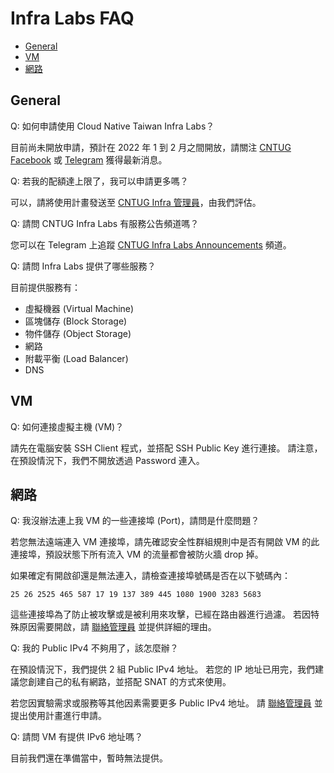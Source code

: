 # Infra Labs FAQ

- [General](#General)
- [VM](#VM)
- [網路](#網路)

## General

Q: 如何申請使用 Cloud Native Taiwan Infra Labs？

目前尚未開放申請，預計在 2022 年 1 到 2 月之間開放，請關注 [CNTUG Facebook](https://www.facebook.com/groups/cloudnative.tw/) 或 [Telegram](https://t.me/cntug) 獲得最新消息。

Q: 若我的配額達上限了，我可以申請更多嗎？

可以，請將使用計畫發送至 [CNTUG Infra 管理員](mailto:infra@cloudnative.tw)，由我們評估。

Q: 請問 CNTUG Infra Labs 有服務公告頻道嗎？

您可以在 Telegram 上追蹤 [CNTUG Infra Labs Announcements](https://t.me/cntug_infra_labs) 頻道。

Q: 請問 Infra Labs 提供了哪些服務？

目前提供服務有：

- 虛擬機器 (Virtual Machine)
- 區塊儲存 (Block Storage)
- 物件儲存 (Object Storage)
- 網路
- 附載平衡 (Load Balancer)
- DNS

## VM

Q: 如何連接虛擬主機 (VM)？

請先在電腦安裝 SSH Client 程式，並搭配 SSH Public Key 進行連接。
請注意，在預設情況下，我們不開放透過 Password 連入。

## 網路

Q: 我沒辦法連上我 VM 的一些連接埠 (Port)，請問是什麼問題？

若您無法遠端連入 VM 連接埠，請先確認安全性群組規則中是否有開啟 VM 的此連接埠，預設狀態下所有流入 VM 的流量都會被防火牆 drop 掉。

如果確定有開啟卻還是無法連入，請檢查連接埠號碼是否在以下號碼內：

`25 26 2525 465 587 17 19 137 389 445 1080 1900 3283 5683`

這些連接埠為了防止被攻擊或是被利用來攻擊，已經在路由器進行過濾。
若因特殊原因需要開啟，請 [聯絡管理員](mailto:infra@cloudnative.tw) 並提供詳細的理由。

Q: 我的 Public IPv4 不夠用了，該怎麼辦？

在預設情況下，我們提供 2 組 Public IPv4 地址。
若您的 IP 地址已用完，我們建議您創建自己的私有網路，並搭配 SNAT 的方式來使用。

若您因實驗需求或服務等其他因素需要更多 Public IPv4 地址。
請 [聯絡管理員](mailto:infra@cloudnative.tw) 並提出使用計畫進行申請。

Q: 請問 VM 有提供 IPv6 地址嗎？

目前我們還在準備當中，暫時無法提供。

